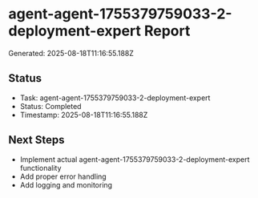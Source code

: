 # agent-agent-1755379759033-2-deployment-expert Report

Generated: 2025-08-18T11:16:55.188Z

## Status
- Task: agent-agent-1755379759033-2-deployment-expert
- Status: Completed
- Timestamp: 2025-08-18T11:16:55.188Z

## Next Steps
- Implement actual agent-agent-1755379759033-2-deployment-expert functionality
- Add proper error handling
- Add logging and monitoring
